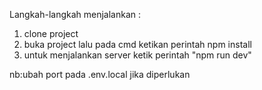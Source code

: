 Langkah-langkah menjalankan :

1. clone project
2. buka project lalu pada cmd ketikan perintah npm install
3. untuk menjalankan server ketik perintah "npm run dev"

nb:ubah port pada .env.local jika diperlukan
